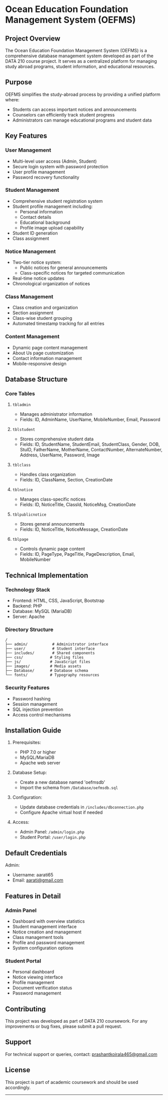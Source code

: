 # Ocean Education Foundation Management System (OEFMS)

## Project Overview
The Ocean Education Foundation Management System (OEFMS) is a comprehensive database management system developed as part of the DATA 210 course project. It serves as a centralized platform for managing study abroad programs, student information, and educational resources.

## Purpose
OEFMS simplifies the study-abroad process by providing a unified platform where:
- Students can access important notices and announcements
- Counselors can efficiently track student progress
- Administrators can manage educational programs and student data

## Key Features

### User Management
- Multi-level user access (Admin, Student)
- Secure login system with password protection
- User profile management
- Password recovery functionality

### Student Management
- Comprehensive student registration system
- Student profile management including:
  - Personal information
  - Contact details
  - Educational background
  - Profile image upload capability
- Student ID generation
- Class assignment

### Notice Management
- Two-tier notice system:
  - Public notices for general announcements
  - Class-specific notices for targeted communication
- Real-time notice updates
- Chronological organization of notices

### Class Management
- Class creation and organization
- Section assignment
- Class-wise student grouping
- Automated timestamp tracking for all entries

### Content Management
- Dynamic page content management
- About Us page customization
- Contact information management
- Mobile-responsive design

## Database Structure

### Core Tables

1. `tbladmin`
   - Manages administrator information
   - Fields: ID, AdminName, UserName, MobileNumber, Email, Password

2. `tblstudent`
   - Stores comprehensive student data
   - Fields: ID, StudentName, StudentEmail, StudentClass, Gender, DOB, StuID, FatherName, MotherName, ContactNumber, AlternateNumber, Address, UserName, Password, Image

3. `tblclass`
   - Handles class organization
   - Fields: ID, ClassName, Section, CreationDate

4. `tblnotice`
   - Manages class-specific notices
   - Fields: ID, NoticeTitle, ClassId, NoticeMsg, CreationDate

5. `tblpublicnotice`
   - Stores general announcements
   - Fields: ID, NoticeTitle, NoticeMessage, CreationDate

6. `tblpage`
   - Controls dynamic page content
   - Fields: ID, PageType, PageTitle, PageDescription, Email, MobileNumber

## Technical Implementation

### Technology Stack
- Frontend: HTML, CSS, JavaScript, Bootstrap
- Backend: PHP
- Database: MySQL (MariaDB)
- Server: Apache

### Directory Structure
```
/
├── admin/           # Administrator interface
├── user/            # Student interface
├── includes/        # Shared components
├── css/            # Styling files
├── js/             # JavaScript files
├── images/         # Media assets
├── Database/       # Database schema
└── fonts/          # Typography resources
```

### Security Features
- Password hashing
- Session management
- SQL injection prevention
- Access control mechanisms

## Installation Guide

1. Prerequisites:
   - PHP 7.0 or higher
   - MySQL/MariaDB
   - Apache web server

2. Database Setup:
   - Create a new database named 'oefmsdb'
   - Import the schema from `/Database/oefmsdb.sql`

3. Configuration:
   - Update database credentials in `/includes/dbconnection.php`
   - Configure Apache virtual host if needed

4. Access:
   - Admin Panel: `/admin/login.php`
   - Student Portal: `/user/login.php`

## Default Credentials
Admin:
- Username: aarati65
- Email: aarati@gmail.com

## Features in Detail

### Admin Panel
- Dashboard with overview statistics
- Student management interface
- Notice creation and management
- Class management tools
- Profile and password management
- System configuration options

### Student Portal
- Personal dashboard
- Notice viewing interface
- Profile management
- Document verification status
- Password management


## Contributing
This project was developed as part of DATA 210 coursework. For any improvements or bug fixes, please submit a pull request.

## Support
For technical support or queries, contact: prashantkoirala465@gmail.com

## License
This project is part of academic coursework and should be used accordingly.

---

